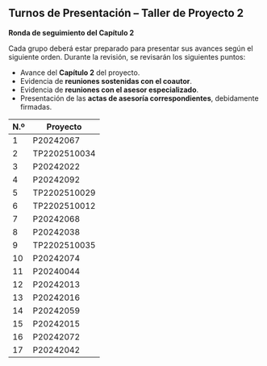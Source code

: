 ## Turnos de Presentación – Taller de Proyecto 2  
**Ronda de seguimiento del Capítulo 2**

Cada grupo deberá estar preparado para presentar sus avances según el siguiente orden. Durante la revisión, se revisarán los siguientes puntos:

- Avance del **Capítulo 2** del proyecto.
- Evidencia de **reuniones sostenidas con el coautor**.
- Evidencia de **reuniones con el asesor especializado**.
- Presentación de las **actas de asesoría correspondientes**, debidamente firmadas.

| N.º | Proyecto            |
|-----|---------------------|
| 1   | P20242067           |
| 2   | TP2202510034        |
| 3   | P20242022           |
| 4   | P20242092           |
| 5   | TP2202510029        |
| 6   | TP2202510012        |
| 7   | P20242068           |
| 8   | P20242038           |
| 9   | TP2202510035        |
| 10  | P20242074           |
| 11  | P20240044           |
| 12  | P20242013           |
| 13  | P20242016           |
| 14  | P20242059           |
| 15  | P20242015           |
| 16  | P20242072           |
| 17  | P20242042           |
